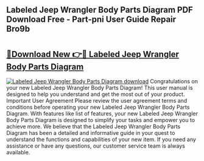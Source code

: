 ## Labeled Jeep Wrangler Body Parts Diagram PDF Download Free - Part-pni User Guide Repair Bro9b

# <h2><a href="http://dfhqso7.blite.top/?on=Labeled+Jeep+Wrangler+Body+Parts+Diagram">🔗Download New 👉🔴 Labeled Jeep Wrangler Body Parts Diagram</a></h2>

[![Labeled Jeep Wrangler Body Parts Diagram download](https://i.imgur.com/lujVjoI.png)](http://dfhqso7.blite.top/?on=Labeled+Jeep+Wrangler+Body+Parts+Diagram)
Congratulations on your new Labeled Jeep Wrangler Body Parts Diagram! This user manual is designed to help you understand and get the most out of your product. Important User Agreement Please review the user agreement terms and conditions before operating your new Labeled Jeep Wrangler Body Parts Diagram. With features like list of features, your new Labeled Jeep Wrangler Body Parts Diagram is designed to simplify your tasks and empower you to achieve more. We believe that the Labeled Jeep Wrangler Body Parts Diagram has been a detailed and informative guide in your quest to understand the functions and capabilities of your new item. If you need any assistance or have any questions, our customer service team is always available.
